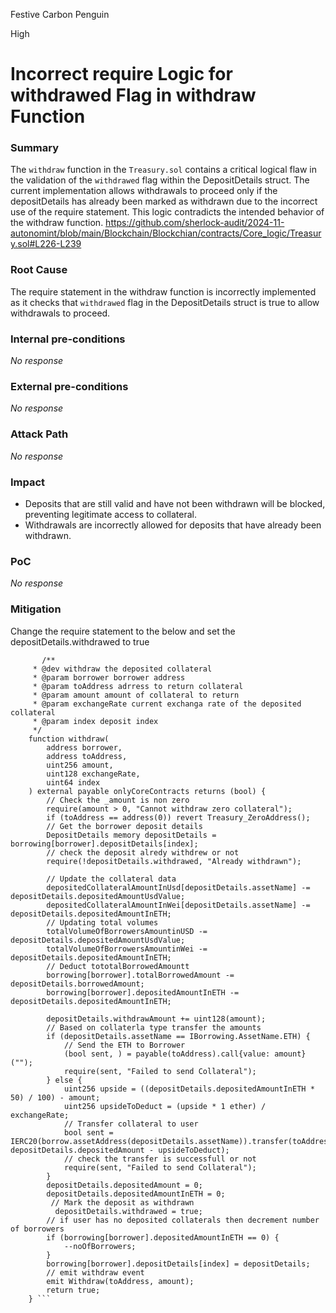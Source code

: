 Festive Carbon Penguin

High

# Incorrect require Logic for withdrawed Flag in withdraw Function

### Summary

The `withdraw` function in the `Treasury.sol` contains a critical logical flaw in the validation of the `withdrawed` flag within the DepositDetails struct. The current implementation allows withdrawals to proceed only if the depositDetails has already been marked as withdrawn due to the incorrect use of the require statement. This logic contradicts the intended behavior of the withdraw function. 
https://github.com/sherlock-audit/2024-11-autonomint/blob/main/Blockchain/Blockchian/contracts/Core_logic/Treasury.sol#L226-L239

### Root Cause

The require statement in the withdraw function is incorrectly implemented as it checks that `withdrawed` flag in the DepositDetails struct is true to allow withdrawals to proceed.

### Internal pre-conditions

_No response_

### External pre-conditions

_No response_

### Attack Path

_No response_

### Impact

- Deposits that are still valid and have not been withdrawn will be blocked, preventing legitimate access to collateral.
- Withdrawals are incorrectly allowed for deposits that have already been withdrawn.

### PoC

_No response_

### Mitigation

Change the require statement to the below and set the depositDetails.withdrawed to true
``` solidity
       /**
     * @dev withdraw the deposited collateral
     * @param borrower borrower address
     * @param toAddress adrress to return collateral
     * @param amount amount of collateral to return
     * @param exchangeRate current exchanga rate of the deposited collateral
     * @param index deposit index
     */
    function withdraw(
        address borrower,
        address toAddress,
        uint256 amount,
        uint128 exchangeRate,
        uint64 index
    ) external payable onlyCoreContracts returns (bool) {
        // Check the _amount is non zero
        require(amount > 0, "Cannot withdraw zero collateral");
        if (toAddress == address(0)) revert Treasury_ZeroAddress();
        // Get the borrower deposit details
        DepositDetails memory depositDetails = borrowing[borrower].depositDetails[index];
        // check the deposit alredy withdrew or not
        require(!depositDetails.withdrawed, "Already withdrawn");

        // Update the collateral data
        depositedCollateralAmountInUsd[depositDetails.assetName] -= depositDetails.depositedAmountUsdValue;
        depositedCollateralAmountInWei[depositDetails.assetName] -= depositDetails.depositedAmountInETH;
        // Updating total volumes
        totalVolumeOfBorrowersAmountinUSD -= depositDetails.depositedAmountUsdValue;
        totalVolumeOfBorrowersAmountinWei -= depositDetails.depositedAmountInETH;
        // Deduct tototalBorrowedAmountt
        borrowing[borrower].totalBorrowedAmount -= depositDetails.borrowedAmount;
        borrowing[borrower].depositedAmountInETH -= depositDetails.depositedAmountInETH;

        depositDetails.withdrawAmount += uint128(amount);
        // Based on collaterla type transfer the amounts
        if (depositDetails.assetName == IBorrowing.AssetName.ETH) {
            // Send the ETH to Borrower
            (bool sent, ) = payable(toAddress).call{value: amount}("");
            require(sent, "Failed to send Collateral");
        } else {
            uint256 upside = ((depositDetails.depositedAmountInETH * 50) / 100) - amount;
            uint256 upsideToDeduct = (upside * 1 ether) / exchangeRate;
            // Transfer collateral to user
            bool sent = IERC20(borrow.assetAddress(depositDetails.assetName)).transfer(toAddress, depositDetails.depositedAmount - upsideToDeduct);
            // check the transfer is successfull or not
            require(sent, "Failed to send Collateral");
        }
        depositDetails.depositedAmount = 0;
        depositDetails.depositedAmountInETH = 0;
         // Mark the deposit as withdrawn
          depositDetails.withdrawed = true;
        // if user has no deposited collaterals then decrement number of borrowers
        if (borrowing[borrower].depositedAmountInETH == 0) {
            --noOfBorrowers;
        }
        borrowing[borrower].depositDetails[index] = depositDetails;
        // emit withdraw event
        emit Withdraw(toAddress, amount);
        return true;
    } ```